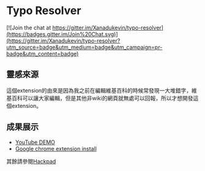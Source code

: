 # Typo Resolver

[![Join the chat at https://gitter.im/Xanadukevin/typo-resolver](https://badges.gitter.im/Join%20Chat.svg)](https://gitter.im/Xanadukevin/typo-resolver?utm_source=badge&utm_medium=badge&utm_campaign=pr-badge&utm_content=badge)

## 靈感來源
這個extension的由來是因為我之前在編輯維基百科的時候常發現一大堆錯字，維基百科可以讓大家編輯，但是其他非wiki的網頁就無處可以回報，所以才想開發這個extension。

## 成果展示
* [YouTube DEMO](https://www.youtube.com/watch?v=dRDOCLEaco4)
* [Google chrome extension install](https://chrome.google.com/webstore/detail/typo-resolver/kpmhpplainkjokabdbjkfdkohacblnlo)

其餘請參閱[Hackpad](http://hack.g0v.tw/meta/9IbgS6xfHZA)
